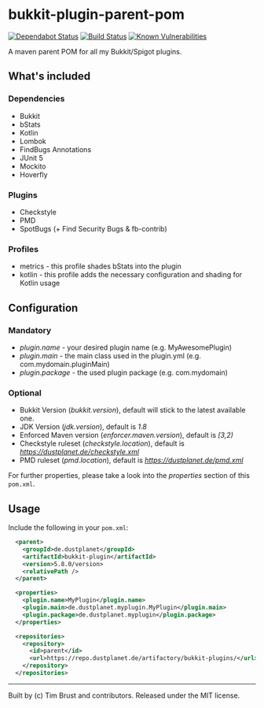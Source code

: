 bukkit-plugin-parent-pom
===

[![Dependabot Status](https://api.dependabot.com/badges/status?host=github&repo=timbru31/bukkit-plugin-parent-pom)](https://dependabot.com)
[![Build Status](https://ci.dustplanet.de/job/bukkit-plugin-parent-pom/badge/icon)](https://ci.dustplanet.de/job/bukkit-plugin-parent-pom/)
[![Known Vulnerabilities](https://snyk.io/test/github/timbru31/bukkit-plugin-parent-pom/badge.svg)](https://snyk.io/test/github/timbru31/bukkit-plugin-parent-pom)

A maven parent POM for all my Bukkit/Spigot plugins.

## What's included

### Dependencies

* Bukkit
* bStats
* Kotlin
* Lombok
* FindBugs Annotations
* JUnit 5
* Mockito
* Hoverfly

### Plugins

* Checkstyle
* PMD
* SpotBugs (+ Find Security Bugs & fb-contrib)

### Profiles

* metrics - this profile shades bStats into the plugin
* kotlin - this profile adds the necessary configuration and shading for Kotlin usage

## Configuration

### Mandatory

* *plugin.name* - your desired plugin name (e.g. MyAwesomePlugin)
* *plugin.main* - the main class used in the plugin.yml (e.g. com.mydomain.pluginMain)
* *plugin.package* - the used plugin package (e.g. com.mydomain)

### Optional

* Bukkit Version (*bukkit.version*), default will stick to the latest available one.
* JDK Version (*jdk.version*), default is *1.8*
* Enforced Maven version (*enforcer.maven.version*), default is *[3,2)*
* Checkstyle ruleset (*checkstyle.location*), default is *https://dustplanet.de/checkstyle.xml*
* PMD ruleset (*pmd.location*), default is *https://dustplanet.de/pmd.xml*

For further properties, please take a look into the *properties* section of this `pom.xml`.

## Usage

Include the following in your `pom.xml`:

```xml
  <parent>
    <groupId>de.dustplanet</groupId>
    <artifactId>bukkit-plugin</artifactId>
    <version>5.8.0/version>
    <relativePath />
  </parent>

  <properties>
    <plugin.name>MyPlugin</plugin.name>
    <plugin.main>de.dustplanet.myplugin.MyPlugin</plugin.main>
    <plugin.package>de.dustplanet.myplugin</plugin.package>
  </properties>

  <repositories>
    <repository>
      <id>parent</id>
      <url>https://repo.dustplanet.de/artifactory/bukkit-plugins/</url>
    </repository>
  </repositories>
```

---
Built by (c) Tim Brust and contributors. Released under the MIT license.
